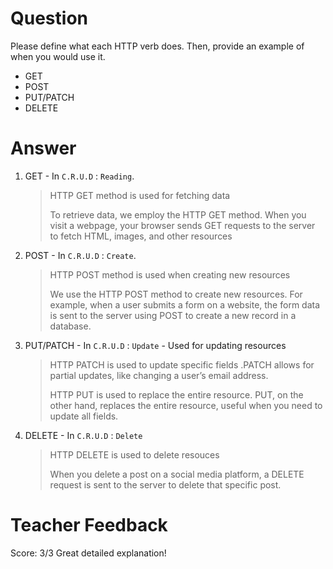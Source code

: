 # Question
Please define what each HTTP verb does. Then, provide an example of when you would use it.

- GET
- POST
- PUT/PATCH
- DELETE

# Answer
1. GET - In `C.R.U.D` : `Reading`. 
    > HTTP GET method is used for fetching data
    >
    >To retrieve data, we employ the HTTP GET method. When you visit a webpage, your browser sends GET requests to the server to fetch HTML, images, and other resources

2. POST - In `C.R.U.D` : `Create`. 
    >HTTP POST method is used when creating new resources
    >
    >We use the HTTP POST method to create new resources. For example, when a user submits a form on a website, the form data is sent to the server using POST to create a new record in a database.

3. PUT/PATCH - In `C.R.U.D` : `Update` - Used for updating resources
     >HTTP PATCH is used to update specific fields
     > .PATCH allows for partial updates, like changing a user’s email address. 
     >
     >HTTP PUT is used to replace the entire resource.
     >PUT, on the other hand, replaces the entire resource, useful when you need to update all fields.

4. DELETE - In `C.R.U.D` : `Delete`
    >HTTP DELETE is used to delete resouces
    > 
    >When you delete a post on a social media platform, a DELETE request is sent to the server to delete that specific post.

# Teacher Feedback
Score: 3/3
Great detailed explanation!